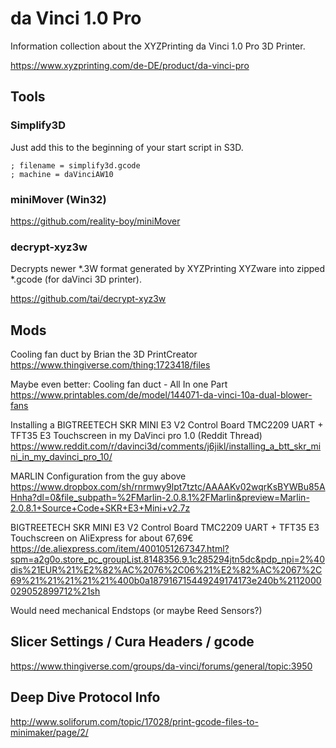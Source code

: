 # da Vinci 1.0 Pro

Information collection about the XYZPrinting da Vinci 1.0 Pro 3D Printer.

https://www.xyzprinting.com/de-DE/product/da-vinci-pro

## Tools

### Simplify3D

Just add this to the beginning of your start script in S3D.
```
; filename = simplify3d.gcode
; machine = daVinciAW10
```

### miniMover (Win32)

https://github.com/reality-boy/miniMover

### decrypt-xyz3w

Decrypts newer *.3W format generated by XYZPrinting XYZware into zipped *.gcode (for daVinci 3D printer).

https://github.com/tai/decrypt-xyz3w

## Mods

Cooling fan duct by Brian the 3D PrintCreator  
https://www.thingiverse.com/thing:1723418/files

Maybe even better: Cooling fan duct - All In one Part  
https://www.printables.com/de/model/144071-da-vinci-10a-dual-blower-fans

Installing a BIGTREETECH SKR MINI E3 V2 Control Board TMC2209 UART + TFT35 E3 Touchscreen in my DaVinci pro 1.0 (Reddit Thread)  
https://www.reddit.com/r/davinci3d/comments/j6jikl/installing_a_btt_skr_mini_in_my_davinci_pro_10/

MARLIN Configuration from the guy above  
https://www.dropbox.com/sh/rnrmwy9lpt7tztc/AAAAKv02wqrKsBYWBu85AHnha?dl=0&file_subpath=%2FMarlin-2.0.8.1%2FMarlin&preview=Marlin-2.0.8.1+Source+Code+SKR+E3+Mini+v2.7z

BIGTREETECH SKR MINI E3 V2 Control Board TMC2209 UART + TFT35 E3 Touchscreen on AliExpress for about 67,69€
https://de.aliexpress.com/item/4001051267347.html?spm=a2g0o.store_pc_groupList.8148356.9.1c285294jtn5dc&pdp_npi=2%40dis%21EUR%21%E2%82%AC%2076%2C06%21%E2%82%AC%2067%2C69%21%21%21%21%21%400b0a187916715449249174173e240b%2112000029052899712%21sh

Would need mechanical Endstops (or maybe Reed Sensors?)

## Slicer Settings / Cura Headers / gcode

https://www.thingiverse.com/groups/da-vinci/forums/general/topic:3950

## Deep Dive Protocol Info

http://www.soliforum.com/topic/17028/print-gcode-files-to-minimaker/page/2/

